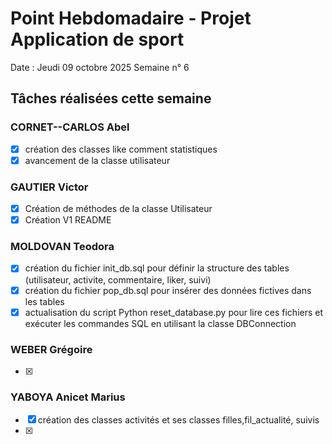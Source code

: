 # Point Hebdomadaire - Projet Application de sport

Date : Jeudi 09 octobre 2025
Semaine n° 6

## Tâches réalisées cette semaine


### CORNET--CARLOS Abel
- [x] création des classes like comment statistiques
- [x] avancement de la classe utilisateur 

### GAUTIER Victor
- [x] Création de méthodes de la classe Utilisateur
- [x] Création V1 README

### MOLDOVAN Teodora

- [x] création du fichier init_db.sql pour définir la structure des tables (utilisateur, activite, commentaire, liker, suivi)
- [x] création du fichier pop_db.sql pour insérer des données fictives dans les tables
- [x] actualisation du script Python reset_database.py pour lire ces fichiers et exécuter les commandes SQL en utilisant la classe DBConnection

### WEBER Grégoire
- [x] 
      

### YABOYA Anicet Marius
- [x] création des classes activités et ses classes filles,fil_actualité, suivis
- [x]  
